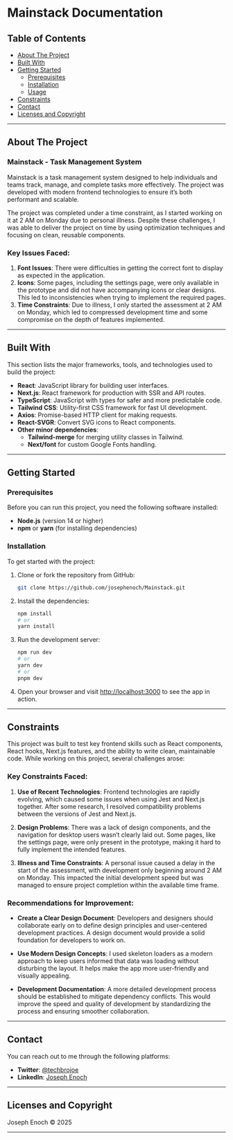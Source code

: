 # Mainstack Documentation

## Table of Contents
- [About The Project](#about-the-project)
- [Built With](#built-with)
- [Getting Started](#getting-started)
  - [Prerequisites](#prerequisites)
  - [Installation](#installation)
  - [Usage](#usage)
- [Constraints](#constraints)
- [Contact](#contact)
- [Licenses and Copyright](#licenses-and-copyright)

---

## About The Project

### Mainstack - Task Management System

Mainstack is a task management system designed to help individuals and teams track, manage, and complete tasks more effectively. The project was developed with modern frontend technologies to ensure it’s both performant and scalable.

The project was completed under a time constraint, as I started working on it at 2 AM on Monday due to personal illness. Despite these challenges, I was able to deliver the project on time by using optimization techniques and focusing on clean, reusable components.

### Key Issues Faced:
1. **Font Issues**: There were difficulties in getting the correct font to display as expected in the application.
2. **Icons**: Some pages, including the settings page, were only available in the prototype and did not have accompanying icons or clear designs. This led to inconsistencies when trying to implement the required pages.
3. **Time Constraints**: Due to illness, I only started the assessment at 2 AM on Monday, which led to compressed development time and some compromise on the depth of features implemented.

---

## Built With

This section lists the major frameworks, tools, and technologies used to build the project:

- **React**: JavaScript library for building user interfaces.
- **Next.js**: React framework for production with SSR and API routes.
- **TypeScript**: JavaScript with types for safer and more predictable code.
- **Tailwind CSS**: Utility-first CSS framework for fast UI development.
- **Axios**: Promise-based HTTP client for making requests.
- **React-SVGR**: Convert SVG icons to React components.
- **Other minor dependencies**: 
  - **Tailwind-merge** for merging utility classes in Tailwind.
  - **Next/font** for custom Google Fonts handling.

---

## Getting Started

### Prerequisites

Before you can run this project, you need the following software installed:

- **Node.js** (version 14 or higher)
- **npm** or **yarn** (for installing dependencies)

### Installation

To get started with the project:

1. Clone or fork the repository from GitHub:
    ```bash
    git clone https://github.com/josephenoch/Mainstack.git
    ```
   
2. Install the dependencies:
    ```bash
    npm install
    # or
    yarn install
    ```

3. Run the development server:
    ```bash
    npm run dev
    # or
    yarn dev
    # or
    pnpm dev
    ```

4. Open your browser and visit [http://localhost:3000](http://localhost:3000) to see the app in action.

---

## Constraints

This project was built to test key frontend skills such as React components, React hooks, Next.js features, and the ability to write clean, maintainable code. While working on this project, several challenges arose:

### Key Constraints Faced:
1. **Use of Recent Technologies**: Frontend technologies are rapidly evolving, which caused some issues when using Jest and Next.js together. After some research, I resolved compatibility problems between the versions of Jest and Next.js.
   
2. **Design Problems**: There was a lack of design components, and the navigation for desktop users wasn’t clearly laid out. Some pages, like the settings page, were only present in the prototype, making it hard to fully implement the intended features.

3. **Illness and Time Constraints**: A personal issue caused a delay in the start of the assessment, with development only beginning around 2 AM on Monday. This impacted the initial development speed but was managed to ensure project completion within the available time frame.

### Recommendations for Improvement:
- **Create a Clear Design Document**: Developers and designers should collaborate early on to define design principles and user-centered development practices. A design document would provide a solid foundation for developers to work on.
  
- **Use Modern Design Concepts**: I used skeleton loaders as a modern approach to keep users informed that data was loading without disturbing the layout. It helps make the app more user-friendly and visually appealing.
  
- **Development Documentation**: A more detailed development process should be established to mitigate dependency conflicts. This would improve the speed and quality of development by standardizing the process and ensuring smoother collaboration.

---

## Contact

You can reach out to me through the following platforms:

- **Twitter**: [@techbrojoe](https://twitter.com/techbroj0e)
- **LinkedIn**: [Joseph Enoch](https://www.linkedin.com/in/josephenoch)

---

## Licenses and Copyright

Joseph Enoch © 2025

---

